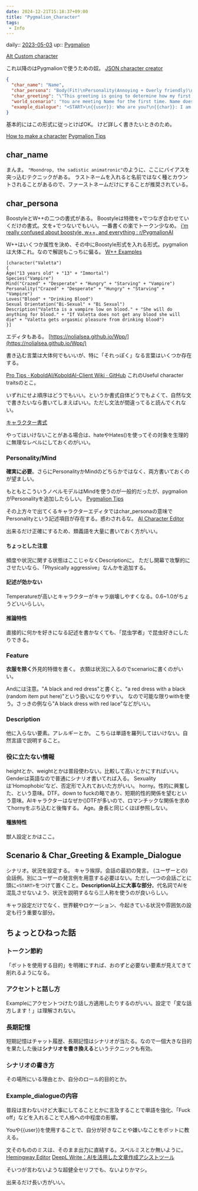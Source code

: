 ```yaml
---
date: 2024-12-21T15:18:37+09:00
title: "Pygmalion_Character"
tags:
 - Info
---
```


daily:: [2023-05-03](/Daily_Note/2023-05-03.md)
up:: [Pygmalion](Pygmalion.md)


[AIt Custom character](AIt%20Custom%20character.md)

これ以降のはPygmalionで使うための奴。
[JSON character creator](https://oobabooga.github.io/character-creator.html)

```json
{
  "char_name": "Name",
  "char_persona": "Body(Fit)\nPersonality(Annoying + Overly friendly)\nLikes(Things that he likes)\nLoves(Things that he likes just written in a different way.)\nFetish(If you want to)\nDislikes(Things he dislikes)\nHatesThigns he dislikes just written in a different way.\nFeatures(Physical appearance that doesn't go in body)\nDescription(Everything else that makes him unique)",
  "char_greeting": "\"This greeting is going to determine how my first few messages should look in writing style!\"\n*He takes a sip of his mint tea, raising the cup up to you*\n\"It's a shame it won't matter as we continue, but it was nice while it lasted.\"",
  "world_scenario": "You are meeting Name for the first time. Name does not know you, but he is open to new friendships. He has a head injury. Clothing(Bowtie)",
  "example_dialogue": "<START>\n{{user}}: Who are you?\n{{char}}: I am a character! Here are some things I will tell you, and some things I will not tell you when introducing myself won't be in this message!\n<START>\n{{char}}: Note that you don't need the 'User' part of a chat example. It doesn't seem to matter. But always put <START> at the beginning of your individual chat examples.\n"
}
```

基本的にはこの形式に従っとけばOK。
けど詳しく書きたいときのため。

[How to make a character](https://rentry.co/create-a-character-for-fucking-idiots)
[Pygmalion Tips](https://rentry.co/PygTips)

## char_name
まんま。
`"Moondrop, the sadistic animatronic"`のように、ここにバイアスを突っ込むテクニックがある。
ラストネームを入れると名前ではなく種とカウントされることがあるので、ファーストネームだけにすることが推奨されている。

## char_persona

BoostyleとW++の二つの書式がある。
Boostyleは特徴を+でつなぎ合わせていくだけの書式。文を+でつないでもいい。一番書くの楽でトークン少なめ。
[i'm really confused about boostyle, w++, and everything : r/PygmalionAI](https://www.reddit.com/r/PygmalionAI/comments/11bdrhf/im_really_confused_about_boostyle_w_and_everything/)

W++はいくつか属性を決め、その中にBoostyle形式を入れる形式。pygmalionは大体これ。なので解説もこっちに偏る。
[W++ Examples](https://rentry.co/f3a52)
```
[character("Valetta")  
{  
Age("13 years old" + "13" + "Immortal")  
Species("Vampire")  
Mind("Crazed" + "Desperate" + "Hungry" + "Starving" + "Vampire")  
Personality("Crazed" + "Desperate" + "Hungry" + "Starving" + "Vampire")  
Loves("Blood" + "Drinking Blood")  
Sexual Orientation("Bi-Sexual" + "Bi Sexual")  
Description("Valetta is a vampire low on blood." + "She will do anything for blood." + "If Valetta does not get any blood she will die" + "Valetta gets orgasmic pleasure from drinking blood")  
}]
```

エディタもある。
[https://nolialsea.github.io/Wpp/](https://nolialsea.github.io/Wpp/)

書き込む言葉は大体何でもいいが、特に「それっぽく」なる言葉はいくつか存在する。

[Pro Tips · KoboldAI/KoboldAI-Client Wiki · GitHub](https://github.com/KoboldAI/KoboldAI-Client/wiki/Pro-Tips)
これのUseful character traitsのとこ。


いずれにせよ順序はどうでもいい。というか書式自体どうでもよくて、自然な文で書きたいなら書いてしまえばいい。ただし文法が間違ってると読んでくれない。

[キャラクター書式](キャラクター書式.md)

やってはいけないことがある場合は、hateやHates()を使ってその対象を生理的に無理なレベルにしておくのがいい。

### Personality/Mind

**確実に必要**。さらにPersonalityかMindのどちらかではなく、両方書いておくのが望ましい。

もともとこういうノベルモデルはMindを使うのが一般的だったが、pygmalionがPersonalityを追加したらしい。
[Pygmalion Tips](https://rentry.co/PygTips)

その上方々で出てくるキャラクターエディタではchar_personaの意味でPersonalityという記述項目が存在する。惑わされるな。
[AI Character Editor](https://zoltanai.github.io/character-editor/)

出来るだけ正確にするため、類義語を大量に書いておく方がいい。

#### ちょっとした注意
頻度や状況に関する状態はここじゃなくDescriptionに。
ただし開幕で攻撃的にさせたいなら、「Physically aggressive」なんかを追加する。

#### 記述が効かない
Temperatureが高いとキャラクターがキャラ崩壊しやすくなる。0.6~1.0がちょうどいいらしい。

#### 推論特性
直接的に何かを好きになる記述を書かなくても、「昆虫学者」で昆虫好きにしたりできる。

### Feature
**衣服を除く**外見的特徴を書く。
衣類は状況に入るのでscenarioに書くのがいい。

Andには注意。"A black and red dress"と書くと、"a red dress with a black (random item put here)"という扱いになりやすい。
なので可能な限りwithを使う。さっきの例なら"A black dress with red lace"などがいい。

### Description
他に入らない要素。アレルギーとか。
こちらは単語を羅列してはいけない。自然言語で説明すること。

### 役に立たない情報
heightとか、weightとかは普段使わない。比較して高いとかにすればいい。
Genderは英語なので普通にシナリオ書いてれば入る。
Sexualityは'Homophobic'など、否定形で入れておいた方がいい。
horny。性的に興奮した、という意味。DTF。down to fuckの略であり、短期的性的関係を望むという意味。AIキャラクターはなぜか()DTFが多いので、ロマンチックな関係を求めてhornyをぶち込むと後悔する。
Age。身長と同じくほぼ参照しない。

#### 種族特性
獣人設定とかはここ。

## Scenario & Char_Greeting & Example_Dialogue
シナリオ。状況を設定する。
キャラ挨拶。会話の最初の発言。
(ユーザーとの)会話例。別にユーザーの発言例を用意する必要はない。ただし一つの会話ごとに頭に`<START>`をつけて置くこと。**Description以上に大事な部分**。代名詞でAIを混乱させないよう、状況を説明するなら三人称を使うのが良いらしい。

キャラ設定だけでなく、世界観やロケーション、今起きている状況や雰囲気の設定も行う重要な部分。

## ちょっとひねった話
### トークン節約
「ボットを使用する目的」を明確にすれば、おのずと必要ない要素が見えてきて削れるようになる。

### アクセントと話し方
Exampleにアクセントつけたり話し方適用したりするのがいい。設定で「変な話方します！」は理解されない。

### 長期記憶
短期記憶はチャット履歴、長期記憶はシナリオが当たる。なので一個大きな目的を果たした後は**シナリオを書き換える**というテクニックも有効。

### シナリオの書き方
その場所にいる理由とか、自分のロール的目的とか。

### Example_dialogueの内容
普段は言わないけど大事にしてることとかに言及することで単語を強化、「Fuck off」などを入れることで人格への中程度の影響。

Youや{{user}}を使用することで、自分が好きなことや嫌いなことをボットに教える。

文そのもののミスは、そのまま出力に直結する。スペルミスとか無いように。
[Hemingway Editor](https://hemingwayapp.com)
[DeepL Write：AIを活用した文章作成アシストツール](https://www.deepl.com/write#en/Lost%2C%20best%20regards%20from%20now%20on.%20...First%2C%20I%20should%20collect%20information%20to%20live.%20What's%20name%20of%20this%20area%3F)


そいつが言わないような超健全セリフでも、ないよりかマシ。

出来るだけ長い方がいい。
